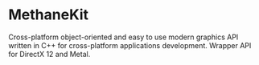 # MethaneKit
Cross-platform object-oriented and easy to use modern graphics API written in C++ for cross-platform applications development. Wrapper API for DirectX 12 and Metal.
